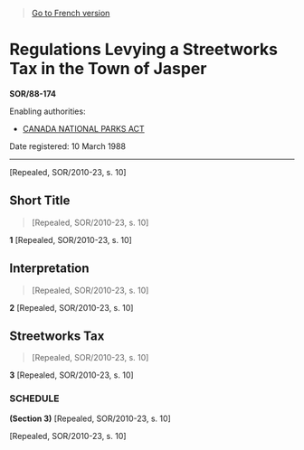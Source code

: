 > [Go to French version](/fr/Règlements/Décrets,%20ordonnances%20et%20règlements%20statutaires/88/174.md)

# Regulations Levying a Streetworks Tax in the Town of Jasper

**SOR/88-174**

Enabling authorities: 
- [CANADA NATIONAL PARKS ACT](/en/Acts/Statutes%20of%20Canada/2000/c.%2032.md)

Date registered: 10 March 1988

----------


[Repealed, SOR/2010-23, s. 10]



## Short Title
> [Repealed, SOR/2010-23, s. 10]



**1** [Repealed, SOR/2010-23, s. 10]




## Interpretation
> [Repealed, SOR/2010-23, s. 10]



**2** [Repealed, SOR/2010-23, s. 10]




## Streetworks Tax
> [Repealed, SOR/2010-23, s. 10]



**3** [Repealed, SOR/2010-23, s. 10]




### **SCHEDULE** 
**(Section 3)**
[Repealed, SOR/2010-23, s. 10]


[Repealed, SOR/2010-23, s. 10]


